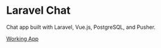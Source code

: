 # Laravel Chat

Chat app built with Laravel, Vue.js, PostgreSQL, and Pusher.

[Working App](https://jsnspr-laravel-chat.herokuapp.com/)
